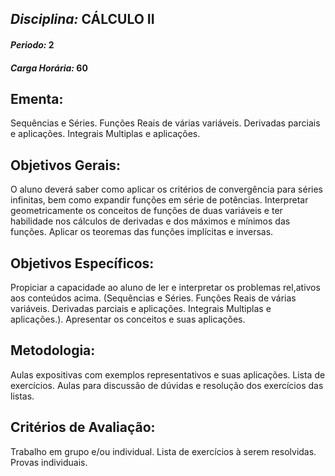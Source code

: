 ## *Disciplina:* CÁLCULO II
#### *Periodo:* 2
#### *Carga Horária:* 60
 
## Ementa:
Sequências e Séries. Funções Reais de várias variáveis. Derivadas parciais e aplicações. Integrais Multiplas e aplicações.
 
## Objetivos Gerais:
O aluno deverá saber como aplicar os critérios de convergência para séries infinitas, bem como expandir funções em série de potências. Interpretar geometricamente os conceitos de funções de duas variáveis e ter habilidade nos cálculos de derivadas e dos máximos e mínimos das funções. Aplicar os teoremas das funções implícitas e inversas.
 
## Objetivos Específicos:
Propiciar a capacidade ao aluno de ler e interpretar os problemas rel,ativos aos conteúdos acima. (Sequências e Séries. Funções Reais de várias variáveis. Derivadas parciais e aplicações. Integrais Multiplas e aplicações.). Apresentar os conceitos e suas aplicações.
 
## Metodologia:
 Aulas expositivas com exemplos representativos e suas aplicações. Lista de exercícios. Aulas para discussão de dúvidas e resolução dos exercícios das listas.
 
## Critérios de Avaliação:
Trabalho em grupo e/ou individual. Lista de exercícios à serem resolvidas. Provas individuais.